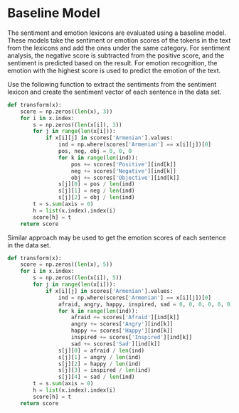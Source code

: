 # Baseline Model
The sentiment and emotion lexicons are evaluated using a baseline model. These models take the sentiment or emotion scores of the tokens in the text from the lexicons and add the ones under the same category. For sentiment analysis, the negative score is subtracted from the positive score, and the sentiment is predicted based on the result. For emotion recognition, the emotion with the highest score is used to predict the emotion of the text.

Use the following function to extract the sentiments from the sentiment lexicon and create the sentiment vector of each sentence in the data set.

```python
def transform(x):
    score = np.zeros((len(x), 3))
    for i in x.index:
        s = np.zeros((len(x[i]), 3))
        for j in range(len(x[i])):
            if x[i][j] in scores['Armenian'].values:
                ind = np.where(scores['Armenian'] == x[i][j])[0]
                pos, neg, obj = 0, 0, 0
                for k in range(len(ind)):
                    pos += scores['Positive'][ind[k]]
                    neg += scores['Negative'][ind[k]]
                    obj += scores['Objective'][ind[k]]
                s[j][0] = pos / len(ind)
                s[j][1] = neg / len(ind)
                s[j][2] = obj / len(ind)
        t = s.sum(axis = 0)
        h = list(x.index).index(i)
        score[h] = t
    return score
```

Similar approach may be used to get the emotion scores of each sentence in the data set.

```python
def transform(x):
    score = np.zeros((len(x), 5))
    for i in x.index:
        s = np.zeros((len(x[i]), 5))
        for j in range(len(x[i])):
            if x[i][j] in scores['Armenian'].values:
                ind = np.where(scores['Armenian'] == x[i][j])[0]
                afraid, angry, happy, inspired, sad = 0, 0, 0, 0, 0, 0, 0, 0
                for k in range(len(ind)):
                    afraid += scores['Afraid'][ind[k]]
                    angry += scores['Angry'][ind[k]]
                    happy += scores['Happy'][ind[k]]
                    inspired += scores['Inspired'][ind[k]]
                    sad += scores['Sad'][ind[k]]
                s[j][0] = afraid / len(ind)
                s[j][1] = angry / len(ind)
                s[j][2] = happy / len(ind)
                s[j][3] = inspired / len(ind)
                s[j][4] = sad / len(ind)
        t = s.sum(axis = 0)
        h = list(x.index).index(i)
        score[h] = t
    return score
```
